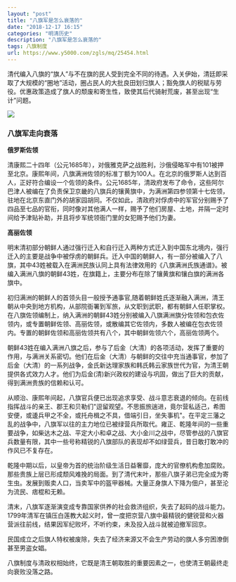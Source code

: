 ```yaml
---
layout: "post"
title: "八旗军是怎么衰落的"
date: "2018-12-17 16:15"
categories: "明清历史"
description: "八旗军是怎么衰落的"
tags: 八旗制度
url: https://www.y5000.com/zgls/mq/25454.html
---
```






清代编入八旗的“旗人”与不在旗的民人受到完全不同的待遇。入关伊始，清廷即采取了大规模的“圈地”活动，圈占民人的大批良田划归旗人；豁免旗人的税赋与劳役。优惠政策造成了旗人的颓废和寄生性，致使其后代骑射荒废，甚至出现“生计”问题。

![](https://img.y5000.com/uploads/allimg/170912/8-1F912134456314.jpg)

###  八旗军走向衰落

**俄罗斯佐领**

清康熙二十四年（公元1685年），对俄雅克萨之战胜利，沙俄侵略军中有101被押至北京。康熙年间，八旗满洲佐领的标准丁额为100人。在北京的俄罗斯人达到百人，正好符合编设一个佐领的条件。公元1685年，清政府发布了命令，这些阿尔巴津人被编在了负责保卫京畿的八旗兵的镶黄旗中，为满洲第四参领第十七佐领，驻地在北京东直门外的胡家园胡同。不仅如此，清政府对俘虏中的军官分别赐予了四品至七品的官衔，同时像对其他满人一样，赐予了他们房屋、土地，并隔一定时间给予津贴补助，并且将步军统领衙门里的女犯赐予他们为妻。

**高丽佐领**

明末清初部分朝鲜人通过强行迁入和自行迁入两种方式迁入到中国东北境内，强行迁入的主要是战争中被俘虏的朝鲜兵。迁入中国的朝鲜人，有一部分被编入了八旗，其中43姓被载入在满洲民族认同上具有法律效用的《八旗满洲氏族通谱》。被编入满洲八旗的朝鲜43姓，在旗籍上，主要分布在除了镶黄旗和镶白旗的满洲各旗中。

初归满洲的朝鲜人的首领头目一般授予通事官,随着朝鲜姓氏逐渐融入满洲，清王朝从中央到地方机构，从部院衙署到军旅，从文职到武职，都有朝鲜人任职掌权。在八旗佐领编制上，纳入满洲的朝鲜43姓分别被编入八旗满洲旗分佐领和包衣佐领内，或专置朝鲜佐领、高丽佐领，或散编其它佐领内，多数人被编在包衣佐领内。专置的朝鲜佐领和高丽佐领共有八个，其中朝鲜佐领六个，高丽佐领两个。

朝鲜43姓在编入满洲八旗之后，参与了后金（大清）的各项活动，发挥了重要的作用，与满洲关系密切。他们在后金（大清）与朝鲜的交往中充当通事官，参加了后金（大清）的一系列战争，金氏新达理家族和韩氏韩云家族世代为官，为清王朝提供各式效力人才。他们为后金(清)新兴政权的建设与巩固，做出了巨大的贡献，得到满洲贵族的信赖和认可。

从顺治、康熙年间起，八旗官兵便已出现追求享受、战斗意志衰退的倾向。在前线指挥战斗的亲王、郡王和贝勒们"逗留观望。不思振旅遄进，竟尔营私适己，希图安便，或逶兵甲之不全，或托舟楫之不具，借端引日，坐失事机"。在平定三藩之乱的战争中，八旗军以往的主力地位已被绿营兵所取代。雍正、乾隆年间的一些重要战争，如柴达木之战、平定大小和卓之战、大小金川之战中，尽管参战的八旗官兵数量有限，其中一些号称精锐的八旗部队的表现却不如绿营兵，昔日敢打敢冲的作风已不复存在。

乾隆中期以后，以皇帝为首的统治阶级生活日益奢靡，庞大的官僚机构愈加腐败。那些贵族上层已形成颓风难挽的局面。到了清代末叶，那些八旗子弟已完全成为寄生虫。发展到贩卖人口，当卖军中的盔甲器械。大量正身旗人下降为佃户，甚至沦为流民、痞棍和无赖。

清末，八旗军逐渐演变成专靠国家供养的社会救济组织，失去了起码的战斗能力。1799年清军在镇压白莲教大起义时，曾一度把京营八旗中最精锐的健锐营和火器营派往前线，结果因军纪败坏，不听约束，未及投入战斗就被迫撤军回京。

民国成立之后旗人特权被废除，失去了经济来源又不会生产劳动的旗人多穷困潦倒甚至男盗女娼。

八旗制度与清政权相始终，它既是清王朝取胜的重要因素之一，也使清王朝最终走向衰败没落之路。
